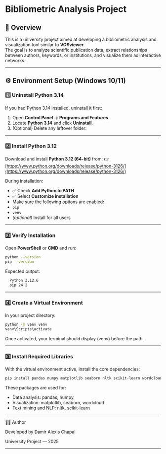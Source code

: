 # Bibliometric Analysis Project

## 🧠 Overview
This is a university project aimed at developing a bibliometric analysis and visualization tool similar to **VOSviewer**.  
The goal is to analyze scientific publication data, extract relationships between authors, keywords, or institutions, and visualize them as interactive networks.

---

## ⚙️ Environment Setup (Windows 10/11)

### 1️⃣ Uninstall Python 3.14
If you had Python 3.14 installed, uninstall it first:

1. Open **Control Panel → Programs and Features**.
2. Locate **Python 3.14** and click **Uninstall**.
3. (Optional) Delete any leftover folder:


---

### 2️⃣ Install Python 3.12
Download and install **Python 3.12 (64-bit)** from:
👉 [https://www.python.org/downloads/release/python-3126/](https://www.python.org/downloads/release/python-3126/)

During installation:
- ✅ Check **Add Python to PATH**
- ✅ Select **Customize installation**
- Make sure the following options are enabled:
- `pip`
- `venv`
- *(optional)* Install for all users

---

### 3️⃣ Verify Installation
Open **PowerShell** or **CMD** and run:

```bash
python --version
pip --version
```
Expected output:
```bash
  Python 3.12.6
  pip 24.2
```
---

### 4️⃣ Create a Virtual Environment
  In your project directory:
  ```bash
  python -m venv venv
  venv\Scripts\activate
  ```
Once activated, your terminal should display (venv) before the path.

---

### 5️⃣ Install Required Libraries
With the virtual environment active, install the core dependencies:
  ```bash
  pip install pandas numpy matplotlib seaborn nltk scikit-learn wordcloud
  ```
These packages are used for:

- Data analysis: pandas, numpy
- Visualization: matplotlib, seaborn, wordcloud
- Text mining and NLP: nltk, scikit-learn

---
👨‍💻 Author

Developed by Damir Alexis Chapal

University Project — 2025

---
